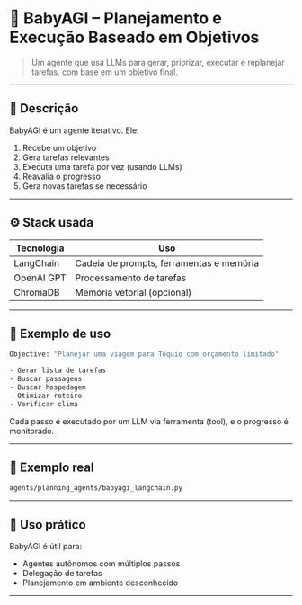 # 🤖 BabyAGI – Planejamento e Execução Baseado em Objetivos

> Um agente que usa LLMs para gerar, priorizar, executar e replanejar tarefas, com base em um objetivo final.

---

## 🎯 Descrição

BabyAGI é um agente iterativo. Ele:

1. Recebe um objetivo
2. Gera tarefas relevantes
3. Executa uma tarefa por vez (usando LLMs)
4. Reavalia o progresso
5. Gera novas tarefas se necessário

---

## ⚙️ Stack usada

| Tecnologia  | Uso                                      |
|-------------|-------------------------------------------|
| LangChain   | Cadeia de prompts, ferramentas e memória  |
| OpenAI GPT  | Processamento de tarefas                  |
| ChromaDB    | Memória vetorial (opcional)              |

---

## 🧪 Exemplo de uso

```bash
Objective: "Planejar uma viagem para Tóquio com orçamento limitado"

- Gerar lista de tarefas
- Buscar passagens
- Buscar hospedagem
- Otimizar roteiro
- Verificar clima
```
Cada passo é executado por um LLM via ferramenta (tool), e o progresso é monitorado.

---

## 📁 Exemplo real
```txt
agents/planning_agents/babyagi_langchain.py
```
---

## 📌 Uso prático

BabyAGI é útil para:

- Agentes autônomos com múltiplos passos
- Delegação de tarefas
- Planejamento em ambiente desconhecido

---
